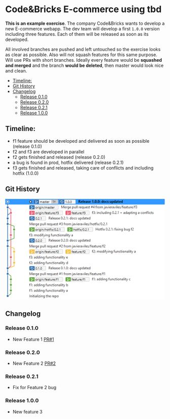 # Code&Bricks E-commerce using tbd

**This is an example exercise**. The company Code&Bricks wants to develop a new E-commerce webapp. The dev team will develop a first `1.0.0` version including three features. Each of them will be released as soon as its developed.

All involved branches are pushed and left untouched so the exercise looks as clear as possible. Also will not squash features for this same purpose. Will use PRs with short branches. Ideally every feature would be **squashed and merged** and the branch **would be deleted**, then master would look nice and clean.

  - [Timeline:](#timeline)
  - [Git History](#git-history)
  - [Changelog](#changelog)
    - [Release 0.1.0](#release-010)
    - [Release 0.2.0](#release-020)
    - [Release 0.2.1](#release-021)
    - [Release 1.0.0](#release-100)

## Timeline:
- f1 feature should be developed and delivered as soon as possible (release 0.1.0)
- f2 and f3 are developed in parallel
- f2 gets finished and released (release 0.2.0)
- a bug is found in prod, hotfix delivered (release 0.2.1)
- f3 gets finished and released, taking care of conflicts and including hotfix (1.0.0)

## Git History
![Git History](git_history.PNG)

## Changelog
### Release 0.1.0
- New Feature 1 [PR#1](https://github.com/javieraviles/fj.aviles.2019-tbd/pull/1)
### Release 0.2.0
- New Feature 2 [PR#2](https://github.com/javieraviles/fj.aviles.2019-tbd/pull/2)
### Release 0.2.1
- Fix for Feature 2 bug
### Release 1.0.0
- New feature 3